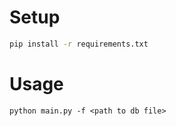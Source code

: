 # Setup
```cmd
pip install -r requirements.txt
```
# Usage
```
python main.py -f <path to db file>
```